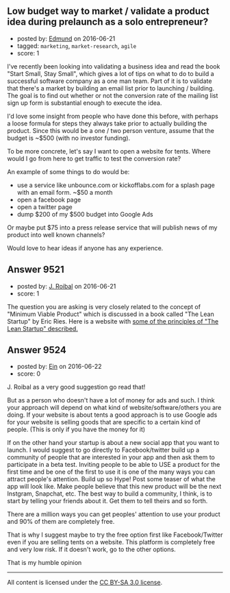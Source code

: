 ## Low budget way to market / validate a product idea during prelaunch as a solo entrepreneur?

- posted by: [Edmund](https://stackexchange.com/users/1693376/edmund) on 2016-06-21
- tagged: `marketing`, `market-research`, `agile`
- score: 1

<p>I've recently been looking into validating a business idea and read the book "Start Small, Stay Small", which gives a lot of tips on what to do to build a successful software company as a one man team. Part of it is to validate that there's a market by building an email list prior to launching / building. The goal is to find out whether or not the conversion rate of the mailing list sign up form is substantial enough to execute the idea.</p>

<p>I'd love some insight from people who have done this before, with perhaps a loose formula for steps they always take prior to actually building the product. 
Since this would be a one / two person venture, assume that the budget is ~$500 (with no investor funding). </p>

<p>To be more concrete, let's say I want to open a website for tents.
Where would I go from here to get traffic to test the conversion rate?</p>

<p>An example of some things to do would be:</p>

<ul>
<li>use a service like unbounce.com or kickofflabs.com for a splash page with an email form. ~$50 a month</li>
<li>open a facebook page</li>
<li>open a twitter page</li>
<li>dump $200 of my $500 budget into Google Ads</li>
</ul>

<p>Or maybe put $75 into a press release service that will publish news of my product into well known channels?</p>

<p>Would love to hear ideas if anyone has any experience.</p>



## Answer 9521

- posted by: [J. Roibal](https://stackexchange.com/users/7687784/j-roibal) on 2016-06-21
- score: 1

<p>The question you are asking is very closely related to the concept of "Minimum Viable Product" which is discussed in a book called "The Lean Startup" by Eric Ries. Here is a website with <a href="http://theleanstartup.com/principles" rel="nofollow">some of the principles of "The Lean Startup" described.</a> </p>



## Answer 9524

- posted by: [Ein](https://stackexchange.com/users/8349405/ein) on 2016-06-22
- score: 0

<p>J. Roibal as a very good suggestion go read that!</p>

<p>But as a person who doesn't have a lot of money for ads and such. I think your approach will depend on what kind of website/software/others you are doing. If your website is about tents a good approach is to use Google ads for your website is selling goods that are specific to a certain kind of people. (This is only if you have the money for it)</p>

<p>If on the other hand your startup is about a new social app that you want to launch. I would suggest to go directly to Facebook/twitter build up a community of people that are interested in your app and then ask them to participate in a beta test. Inviting people to be able to USE a product for the first time and be one of the first to use it is one of the many ways you can attract people's attention. Build up so Hype! Post some teaser of what the app will look like. Make people believe that this new product will be the next Instgram, Snapchat, etc. The best way to build a community, I think, is to start by telling your friends about it. Get them to tell theirs and so forth.</p>

<p>There are a million ways you can get peoples' attention to use your product and 90% of them are completely free. </p>

<p>That is why I suggest maybe to try the free option first like Facebook/Twitter even if you are selling tents on a website. This platform is completely free and very low risk. If it doesn't work, go to the other options.</p>

<p>That is my humble opinion</p>




---

All content is licensed under the [CC BY-SA 3.0 license](https://creativecommons.org/licenses/by-sa/3.0/).
